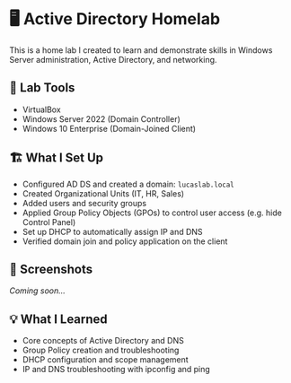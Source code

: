 # 🖥️ Active Directory Homelab

This is a home lab I created to learn and demonstrate skills in Windows Server administration, Active Directory, and networking.

## 🔧 Lab Tools

- VirtualBox
- Windows Server 2022 (Domain Controller)
- Windows 10 Enterprise (Domain-Joined Client)

## 🏗️ What I Set Up

- Configured AD DS and created a domain: `lucaslab.local`
- Created Organizational Units (IT, HR, Sales)
- Added users and security groups
- Applied Group Policy Objects (GPOs) to control user access (e.g. hide Control Panel)
- Set up DHCP to automatically assign IP and DNS
- Verified domain join and policy application on the client

## 📸 Screenshots

*Coming soon...*

## 💡 What I Learned

- Core concepts of Active Directory and DNS
- Group Policy creation and troubleshooting
- DHCP configuration and scope management
- IP and DNS troubleshooting with ipconfig and ping
